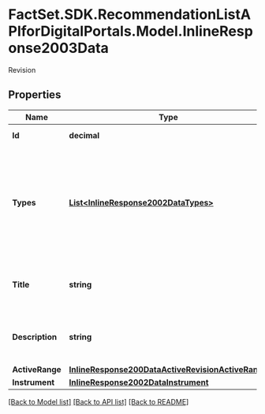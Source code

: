 # FactSet.SDK.RecommendationListAPIforDigitalPortals.Model.InlineResponse2003Data
Revision

## Properties

Name | Type | Description | Notes
------------ | ------------- | ------------- | -------------
**Id** | **decimal** | Identifier of the revision. | [optional] 
**Types** | [**List&lt;InlineResponse2002DataTypes&gt;**](InlineResponse2002DataTypes.md) | Set of types assigned to the recommendation list as of the given revision. The customer maintains a list of valid types for all of its recommendation lists. | [optional] 
**Title** | **string** | Title assigned to the recommendation list as of the given revision. | [optional] 
**Description** | **string** | Description assigned to the recommendation list as of the given revision. | [optional] 
**ActiveRange** | [**InlineResponse200DataActiveRevisionActiveRange**](InlineResponse200DataActiveRevisionActiveRange.md) |  | [optional] 
**Instrument** | [**InlineResponse2002DataInstrument**](InlineResponse2002DataInstrument.md) |  | [optional] 

[[Back to Model list]](../README.md#documentation-for-models) [[Back to API list]](../README.md#documentation-for-api-endpoints) [[Back to README]](../README.md)

